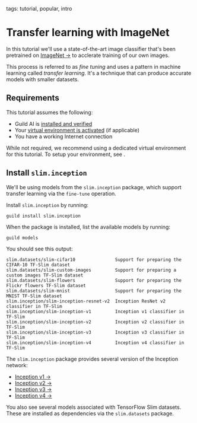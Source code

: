 tags: tutorial, popular, intro

# Transfer learning with ImageNet

In this tutorial we'll use a state-of-the-art image classifier that's
been pretrained on [ImageNet ->](http://www.image-net.org/) to
acclerate training of our own images.

This process is referred to as *fine tuning* and uses a pattern in
machine learning called *transfer learning*. It's a technique that can
produce accurate models with smaller datasets.

## Requirements

This tutorial assumes the following:

- Guild AI is [installed and verified](/install)
- Your [virtual environment is activated](alias:virtualenv-activate)
  (if applicable)
- You have a working Internet connection

While not required, we recommend using a dedicated virtual environment
for this tutorial. To setup your environment, see
[](alias:tut-env-setup).

## Install `slim.inception`

We'll be using models from the `slim.inception` package, which support
transfer learning via the `fine-tune` operation.

Install `slim.inception` by running:

``` command
guild install slim.inception
```

When the package is installed, list the available models by running:

``` command
guild models
```

You should see this output:

``` output
slim.datasets/slim-cifar10               Support for preparing the CIFAR-10 TF-Slim dataset
slim.datasets/slim-custom-images         Support for preparing a custom images TF-Slim dataset
slim.datasets/slim-flowers               Support for preparing the Flickr flowers TF-Slim dataset
slim.datasets/slim-mnist                 Support for preparing the MNIST TF-Slim dataset
slim.inception/slim-inception-resnet-v2  Inception ResNet v2 classifier in TF-Slim
slim.inception/slim-inception-v1         Inception v1 classifier in TF-Slim
slim.inception/slim-inception-v2         Inception v2 classifier in TF-Slim
slim.inception/slim-inception-v3         Inception v3 classifier in TF-Slim
slim.inception/slim-inception-v4         Inception v4 classifier in TF-Slim
```

The `slim.inception` package provides several version of the Inception
network:


- [Inception v1 ->](http://arxiv.org/pdf/1409.04842)
- [Inception v2 ->](http://arxiv.org/abs/1502.03167)
- [Inception v3 ->](http://arxiv.org/abs/1512.00567)
- [Inception v4 ->](http://arxiv.org/abs/1602.07261)

You also see several models associated with TensorFlow Slim
datasets. These are installed as dependencies via the `slim.datasets`
package.
